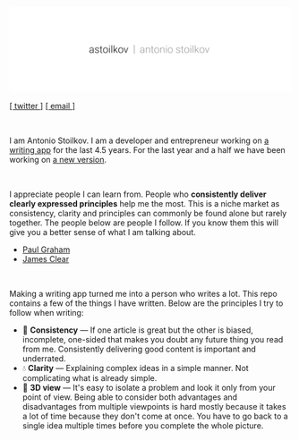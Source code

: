 ![Antonio Stoilkov](/assets/astoilkov.png)

[[ twitter ]](https://twitter.com/antoniostoilkov) [[ email ]](mailto:hello@astoilkov.com)

<br/>

I am Antonio Stoilkov. I am a developer and entrepreneur working on [a writing app](https://caret.io/) for the last 4.5 years. For the last year and a half we have been working on [a new version](https://twitter.com/careteditor/status/1136198029357264896).

<br/>

I appreciate people I can learn from. People who **consistently deliver clearly expressed principles** help me the most. This is a niche market as consistency, clarity and principles can commonly be found alone but rarely together. The people below are people I follow. If you know them this will give you a better sense of what I am talking about.
- [Paul Graham](http://www.paulgraham.com/articles.html)
- [James Clear](https://jamesclear.com/)

<br/>

Making a writing app turned me into a person who writes a lot. This repo contains a few of the things I have written. Below are the principles I try to follow when writing:
- 👯 **Consistency** — If one article is great but the other is biased, incomplete, one-sided that makes you doubt any future thing you read from me. Consistently delivering good content is important and underrated.
- 💧 **Clarity** — Explaining complex ideas in a simple manner. Not complicating what is already simple.
- 👀 **3D view** — It's easy to isolate a problem and look it only from your point of view. Being able to consider both advantages and disadvantages from multiple viewpoints is hard mostly because it takes a lot of time because they don't come at once. You have to go back to a single idea multiple times before you complete the whole picture.